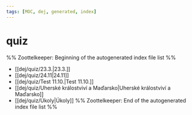 ```yaml
---
tags: [MOC, dej, generated, index]
---
```

# quiz
%% Zoottelkeeper: Beginning of the autogenerated index file list  %%
-  [[dej/quiz/23.3.|23.3.]]
-  [[dej/quiz/24.11|24.11]]
-  [[dej/quiz/Test 11.10.|Test 11.10.]]
-  [[dej/quiz/Uherské králostviví a Maďarsko|Uherské králostviví a Maďarsko]]
-  [[dej/quiz/Úkoly|Úkoly]]
%% Zoottelkeeper: End of the autogenerated index file list  %%
